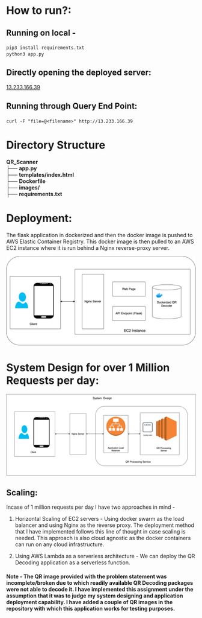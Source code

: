 # How to run?:

## Running on local -

`pip3 install requirements.txt` <br>
`python3 app.py`

## Directly opening the deployed server:

<a href="http://13.233.166.39">13.233.166.39</a>

## Running through Query End Point:

`curl -F "file=@<filename>" http://13.233.166.39`

# Directory Structure

**QR_Scanner** <br>
├── **app.py** <br>
├── **templates/index.html** <br>
├── **Dockerfile** <br>
├── **images/** <br>
├── **requirements.txt** <br>

# Deployment:
The flask application in dockerized and then the docker image is pushed to AWS Elastic Container Registry. 
This docker image is then pulled to an AWS EC2 instance where it is run behind a Nginx reverse-proxy server. 

<img src="./Current-Design.png">

# System Design for over 1 Million Requests per day:

<img src="./QRScanner.png">

## Scaling:

Incase of 1 million requests per day I have two approaches in mind - 

1. Horizontal Scaling of EC2 servers - Using docker swarm as the load balancer and using Nginx as the reverse proxy. The deployment method that I have implemented follows this line of thought in case scaling is needed. This approach is also cloud agnostic as the docker containers can run on any cloud infrastructure.

2. Using AWS Lambda as a serverless architecture - We can deploy the QR Decoding application as a serverless function.



#### Note - The QR image provided with the problem statement was incomplete/broken due to which readily available QR Decoding packages were not able to decode it. I have implemented this assignment under the assumption that it was to judge my system designing and application deployment capability. I have added a couple of QR images in the repository with which this application works for testing purposes.  
